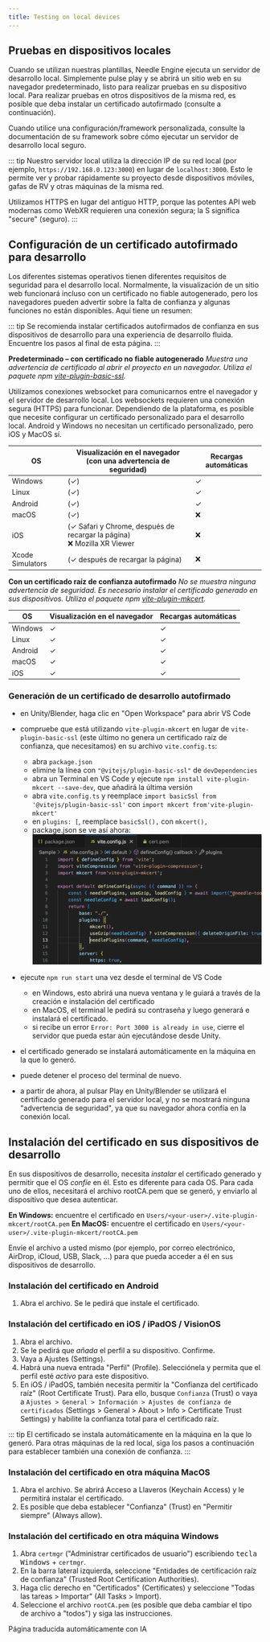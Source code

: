 ```yaml
---
title: Testing on local devices
---
```


## Pruebas en dispositivos locales

Cuando se utilizan nuestras plantillas, Needle Engine ejecuta un servidor de desarrollo local. Simplemente pulse play y se abrirá un sitio web en su navegador predeterminado, listo para realizar pruebas en su dispositivo local. Para realizar pruebas en otros dispositivos de la misma red, es posible que deba instalar un certificado autofirmado (consulte a continuación).

Cuando utilice una configuración/framework personalizada, consulte la documentación de su framework sobre cómo ejecutar un servidor de desarrollo local seguro.

::: tip
Nuestro servidor local utiliza la dirección IP de su red local (por ejemplo, `https://192.168.0.123:3000`) en lugar de `localhost:3000`. Esto le permite ver y probar rápidamente su proyecto desde dispositivos móviles, gafas de RV y otras máquinas de la misma red.

Utilizamos HTTPS en lugar del antiguo HTTP, porque las potentes API web modernas como WebXR requieren una conexión segura; la S significa "secure" (seguro).
:::

## Configuración de un certificado autofirmado para desarrollo

Los diferentes sistemas operativos tienen diferentes requisitos de seguridad para el desarrollo local. Normalmente, la visualización de un sitio web funcionará incluso con un certificado no fiable autogenerado, pero los navegadores pueden advertir sobre la falta de confianza y algunas funciones no están disponibles. Aquí tiene un resumen:

::: tip
Se recomienda instalar certificados autofirmados de confianza en sus dispositivos de desarrollo para una experiencia de desarrollo fluida. Encuentre los pasos al final de esta página.
:::

**Predeterminado – con certificado no fiable autogenerado**
_Muestra una advertencia de certificado al abrir el proyecto en un navegador._
_Utiliza el paquete npm [vite-plugin-basic-ssl](https://github.com/vitejs/vite-plugin-basic-ssl)._

Utilizamos conexiones websocket para comunicarnos entre el navegador y el servidor de desarrollo local. Los websockets requieren una conexión segura (HTTPS) para funcionar. Dependiendo de la plataforma, es posible que necesite configurar un certificado personalizado para el desarrollo local. Android y Windows no necesitan un certificado personalizado, pero iOS y MacOS sí.

| OS | Visualización en el navegador<br/>(con una advertencia de seguridad) | Recargas automáticas |
| --- | --- | --- |
| Windows | (✓) | ✓ |
| Linux | (✓) | ✓ |
| Android | (✓) | ✓ |
| macOS | (✓) | ❌ |
| iOS | (✓ Safari y Chrome, después de recargar la página)<br/>❌ Mozilla XR Viewer | ❌ |
| Xcode Simulators | (✓ después de recargar la página) | ❌ |

**Con un certificado raíz de confianza autofirmado**
_No se muestra ninguna advertencia de seguridad. Es necesario instalar el certificado generado en sus dispositivos._
_Utiliza el paquete npm [vite-plugin-mkcert](https://github.com/liuweiGL/vite-plugin-mkcert)._


| OS | Visualización en el navegador | Recargas automáticas |
| --- | --- | --- |
| Windows | ✓ | ✓ |
| Linux | ✓ | ✓ |
| Android | ✓ | ✓ |
| macOS | ✓ | ✓ |
| iOS | ✓ | ✓ |

### Generación de un certificado de desarrollo autofirmado

- en Unity/Blender, haga clic en "Open Workspace" para abrir VS Code

- compruebe que está utilizando `vite-plugin-mkcert` en lugar de `vite-plugin-basic-ssl` (este último no genera un certificado raíz de confianza, que necesitamos) en su archivo `vite.config.ts`:
  - abra `package.json`
  - elimine la línea con `"@vitejs/plugin-basic-ssl"` de `devDependencies`
  - abra un Terminal en VS Code y ejecute `npm install vite-plugin-mkcert --save-dev`, que añadirá la última versión
  - abra `vite.config.ts` y reemplace `import basicSsl from '@vitejs/plugin-basic-ssl'` con `import mkcert from'vite-plugin-mkcert'`
  - en `plugins: [`, reemplace `basicSsl(),` con `mkcert(),`
  - package.json se ve así ahora:
  ![](/testing/switch-to-mkcert.webp)
- ejecute `npm run start` una vez desde el terminal de VS Code
  - en Windows, esto abrirá una nueva ventana y le guiará a través de la creación e instalación del certificado
  - en MacOS, el terminal le pedirá su contraseña y luego generará e instalará el certificado.
  - si recibe un error `Error: Port 3000 is already in use`, cierre el servidor que pueda estar aún ejecutándose desde Unity.
- el certificado generado se instalará automáticamente en la máquina en la que lo generó.
- puede detener el proceso del terminal de nuevo.
- a partir de ahora, al pulsar Play en Unity/Blender se utilizará el certificado generado para el servidor local, y no se mostrará ninguna "advertencia de seguridad", ya que su navegador ahora confía en la conexión local.

## Instalación del certificado en sus dispositivos de desarrollo

En sus dispositivos de desarrollo, necesita _instalar_ el certificado generado y permitir que el OS _confíe_ en él. Esto es diferente para cada OS. Para cada uno de ellos, necesitará el archivo rootCA.pem que se generó, y enviarlo al dispositivo que desea autenticar.

**En Windows:** encuentre el certificado en `Users/<your-user>/.vite-plugin-mkcert/rootCA.pem`
**En MacOS:** encuentre el certificado en `Users/<your-user>/.vite-plugin-mkcert/rootCA.pem`

Envíe el archivo a usted mismo (por ejemplo, por correo electrónico, AirDrop, iCloud, USB, Slack, ...) para que pueda acceder a él en sus dispositivos de desarrollo.

### Instalación del certificado en Android

1. Abra el archivo. Se le pedirá que instale el certificado.

### Instalación del certificado en iOS / iPadOS / VisionOS
1. Abra el archivo.
2. Se le pedirá que _añada_ el perfil a su dispositivo. Confirme.
3. Vaya a Ajustes (Settings).
4. Habrá una nueva entrada "Perfil" (Profile). Selecciónela y permita que el perfil esté _activo_ para este dispositivo.
5. En iOS / iPadOS, también necesita permitir la "Confianza del certificado raíz" (Root Certificate Trust). Para ello, busque `Confianza` (Trust) o vaya a `Ajustes > General > Información > Ajustes de confianza de certificados` (Settings > General > About > Info > Certificate Trust Settings) y habilite la confianza total para el certificado raíz.

::: tip
El certificado se instala automáticamente en la máquina en la que lo generó. Para otras máquinas de la red local, siga los pasos a continuación para establecer también una conexión de confianza.
:::

### Instalación del certificado en otra máquina MacOS
1. Abra el archivo. Se abrirá Acceso a Llaveros (Keychain Access) y le permitirá instalar el certificado.
2. Es posible que deba establecer "Confianza" (Trust) en "Permitir siempre" (Always allow).

### Instalación del certificado en otra máquina Windows
1. Abra `certmgr` ("Administrar certificados de usuario") escribiendo <kbd>tecla Windows</kbd> + `certmgr`.
2. En la barra lateral izquierda, seleccione "Entidades de certificación raíz de confianza" (Trusted Root Certification Authorities).
3. Haga clic derecho en "Certificados" (Certificates) y seleccione "Todas las tareas > Importar" (All Tasks > Import).
4. Seleccione el archivo `rootCA.pem` (es posible que deba cambiar el tipo de archivo a "todos") y siga las instrucciones.


Página traducida automáticamente con IA
